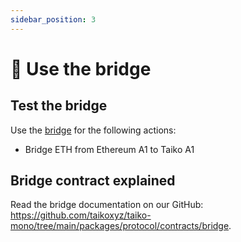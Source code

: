 ```yaml
---
sidebar_position: 3
---
```


# 🌉 Use the bridge

## Test the bridge

Use the [bridge](https://bridge.a1.taiko.xyz/) for the following actions:

- Bridge ETH from Ethereum A1 to Taiko A1

## Bridge contract explained

Read the bridge documentation on our GitHub: https://github.com/taikoxyz/taiko-mono/tree/main/packages/protocol/contracts/bridge.
